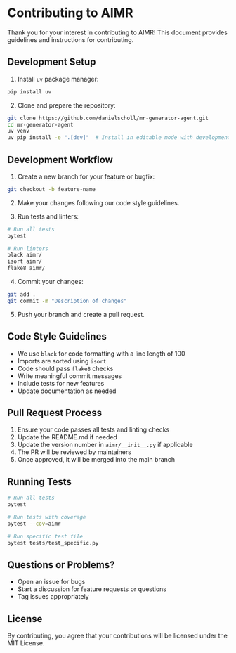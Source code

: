 # Contributing to AIMR

Thank you for your interest in contributing to AIMR! This document provides guidelines and instructions for contributing.

## Development Setup

1. Install `uv` package manager:
```bash
pip install uv
```

2. Clone and prepare the repository:
```bash
git clone https://github.com/danielscholl/mr-generator-agent.git
cd mr-generator-agent
uv venv
uv pip install -e ".[dev]"  # Install in editable mode with development dependencies
```

## Development Workflow

1. Create a new branch for your feature or bugfix:
```bash
git checkout -b feature-name
```

2. Make your changes following our code style guidelines.

3. Run tests and linters:
```bash
# Run all tests
pytest

# Run linters
black aimr/
isort aimr/
flake8 aimr/
```

4. Commit your changes:
```bash
git add .
git commit -m "Description of changes"
```

5. Push your branch and create a pull request.

## Code Style Guidelines

- We use `black` for code formatting with a line length of 100
- Imports are sorted using `isort`
- Code should pass `flake8` checks
- Write meaningful commit messages
- Include tests for new features
- Update documentation as needed

## Pull Request Process

1. Ensure your code passes all tests and linting checks
2. Update the README.md if needed
3. Update the version number in `aimr/__init__.py` if applicable
4. The PR will be reviewed by maintainers
5. Once approved, it will be merged into the main branch

## Running Tests

```bash
# Run all tests
pytest

# Run tests with coverage
pytest --cov=aimr

# Run specific test file
pytest tests/test_specific.py
```

## Questions or Problems?

- Open an issue for bugs
- Start a discussion for feature requests or questions
- Tag issues appropriately

## License

By contributing, you agree that your contributions will be licensed under the MIT License. 